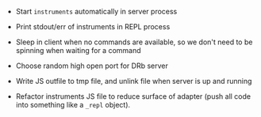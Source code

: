 * Start `instruments` automatically in server process

* Print stdout/err of instruments in REPL process

* Sleep in client when no commands are available, so we don't need to
  be spinning when waiting for a command

* Choose random high open port for DRb server

* Write JS outfile to tmp file, and unlink file when server is up and
  running

* Refactor instruments JS file to reduce surface of adapter (push all
  code into something like a `_repl` object).
